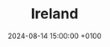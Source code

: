 ---
title: Ireland
date: 2024-08-14 15:00:00 +0100
draft: false
tags: [Dublin, Ireland, Travel, lighthouse, birds, 2024]
---